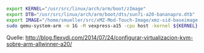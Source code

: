 
```bash
export KERNEL="/usr/src/linux/arch/arm/boot/zImage"
export DTB="/usr/src/linux/arch/arm/boot/dts/sun7i-a20-bananapro.dtb"
export IMAGE="/home/smueller/src/xMZ-Mod-Touch-Image/xmz-sid-baseimage.img"
sudo qemu-system-arm -m 1G -M vexpress-a15 -cpu host -kernel ${KERNEL} -dtb ${DTB} -append "root=/dev/vda console=ttyAMA0 rootwait" -drive if=none,file=${IMAGE},id=xmz-sid-baseimage -raw -device virtio-blk-device,drive=xmz-sid-baseimage -net nic -net user -monitor null -serial stdio -nographic
```

Quelle: http://blog.flexvdi.com/2014/07/24/configurar-virtualizacion-kvm-sobre-arm-allwinner-a20/
